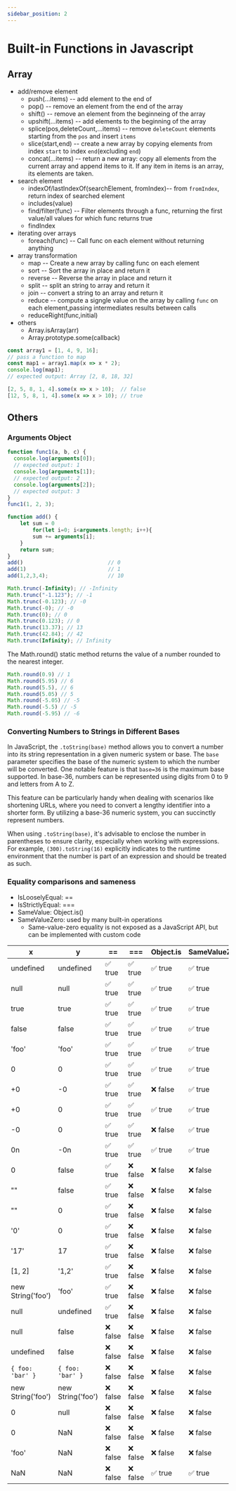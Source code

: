 ```yaml
---
sidebar_position: 2
---
```

# Built-in Functions in Javascript
## Array
- add/remove element
  - push(...items) -- add element to the end of
  - pop() -- remove an element from the end of the array
  - shift() -- remove an element from the beginneing of the array
  - upshift(...items) -- add elements to the beginning of the array
  - splice(pos,deleteCount,...items) -- remove `deleteCount` elements starting from the `pos` and insert `items`
  - slice(start,end) -- create a new array by copying elements from index `start` to index `end`(excluding `end`)
  - concat(...items) -- return a new array: copy all elements from the current array and append items to it. If any item in items is an array, its elements are taken.
- search element
  - indexOf/lastIndexOf(searchElement, fromIndex)-- from `fromIndex`, return index of searched element
  - includes(value)
  - find/filter(func) -- Filter elements through a func, returning the first value/all values for which func returns true
  - findIndex
- iterating over arrays
  - foreach(func) -- Call func on each element without returning anything
- array transformation
  - map -- Create a new array by calling func on each element
  - sort -- Sort the array in place and return it
  - reverse -- Reverse the array in place and return it
  - split -- split an string to array and return it
  - join -- convert a string to an array and return it
  - reduce -- compute a signgle value on the array by calling `func` on each element,passing intermediates results between calls
  - reduceRight(func,initial)
- others
  - Array.isArray(arr)
  - Array.prototype.some(callback)


```javascript title="Array.prototype.map()"
const array1 = [1, 4, 9, 16];
// pass a function to map
const map1 = array1.map(x => x * 2);
console.log(map1);
// expected output: Array [2, 8, 18, 32]
```

```javascript
[2, 5, 8, 1, 4].some(x => x > 10);  // false
[12, 5, 8, 1, 4].some(x => x > 10); // true
```




## Others
### Arguments Object
```javascript
function func1(a, b, c) {
  console.log(arguments[0]);
  // expected output: 1
  console.log(arguments[1]);
  // expected output: 2
  console.log(arguments[2]);
  // expected output: 3
}
func1(1, 2, 3);
```

```javascript title="Example: Traverse parameters and calculate the sum"
function add() {
    let sum = 0
        for(let i=0; i<arguments.length; i++){
        sum += arguments[i];
    }
    return sum;
}
add()                           // 0
add(1)                          // 1
add(1,2,3,4);                   // 10
```

```javascript title="truncates (cuts off) the dot and the digits to the right of it, no matter whether the argument is a positive or negative number"
Math.trunc(-Infinity); // -Infinity
Math.trunc("-1.123"); // -1
Math.trunc(-0.123); // -0
Math.trunc(-0); // -0
Math.trunc(0); // 0
Math.trunc(0.123); // 0
Math.trunc(13.37); // 13
Math.trunc(42.84); // 42
Math.trunc(Infinity); // Infinity

```

The Math.round() static method returns the value of a number rounded to the nearest integer.
```javascript
Math.round(0.9) // 1
Math.round(5.95) // 6 
Math.round(5.5), // 6
Math.round(5.05) // 5
Math.round(-5.05) // -5 
Math.round(-5.5) // -5
Math.round(-5.95) // -6
```



### Converting Numbers to Strings in Different Bases
In JavaScript, the `.toString(base)` method allows you to convert a number into its string representation in a given numeric system or base. The `base` parameter specifies the base of the numeric system to which the number will be converted. One notable feature is that `base=36` is the maximum base supported. In base-36, numbers can be represented using digits from 0 to 9 and letters from A to Z.

This feature can be particularly handy when dealing with scenarios like shortening URLs, where you need to convert a lengthy identifier into a shorter form. By utilizing a base-36 numeric system, you can succinctly represent numbers.

When using `.toString(base)`, it's advisable to enclose the number in parentheses to ensure clarity, especially when working with expressions. For example, `(300).toString(16)` explicitly indicates to the runtime environment that the number is part of an expression and should be treated as such.

### Equality comparisons and sameness
- IsLooselyEqual: ==
- IsStrictlyEqual: ===
- SameValue: Object.is()
- SameValueZero: used by many built-in operations
  - Same-value-zero equality is not exposed as a JavaScript API, but can be implemented with custom code

| x                 | y                 | ==      | ===     | Object.is | SameValueZero |
| ----------------- | ----------------- | ------- | ------- | --------- | ------------- |
| undefined         | undefined         | ✅ true  | ✅ true  | ✅ true    | ✅ true        |
| null              | null              | ✅ true  | ✅ true  | ✅ true    | ✅ true        |
| true              | true              | ✅ true  | ✅ true  | ✅ true    | ✅ true        |
| false             | false             | ✅ true  | ✅ true  | ✅ true    | ✅ true        |
| 'foo'             | 'foo'             | ✅ true  | ✅ true  | ✅ true    | ✅ true        |
| 0                 | 0                 | ✅ true  | ✅ true  | ✅ true    | ✅ true        |
| +0                | -0                | ✅ true  | ✅ true  | ❌ false   | ✅ true        |
| +0                | 0                 | ✅ true  | ✅ true  | ✅ true    | ✅ true        |
| -0                | 0                 | ✅ true  | ✅ true  | ❌ false   | ✅ true        |
| 0n                | -0n               | ✅ true  | ✅ true  | ✅ true    | ✅ true        |
| 0                 | false             | ✅ true  | ❌ false | ❌ false   | ❌ false       |
| ""                | false             | ✅ true  | ❌ false | ❌ false   | ❌ false       |
| ""                | 0                 | ✅ true  | ❌ false | ❌ false   | ❌ false       |
| '0'               | 0                 | ✅ true  | ❌ false | ❌ false   | ❌ false       |
| '17'              | 17                | ✅ true  | ❌ false | ❌ false   | ❌ false       |
| [1, 2]            | '1,2'             | ✅ true  | ❌ false | ❌ false   | ❌ false       |
| new String('foo') | 'foo'             | ✅ true  | ❌ false | ❌ false   | ❌ false       |
| null              | undefined         | ✅ true  | ❌ false | ❌ false   | ❌ false       |
| null              | false             | ❌ false | ❌ false | ❌ false   | ❌ false       |
| undefined         | false             | ❌ false | ❌ false | ❌ false   | ❌ false       |
| `{ foo: 'bar' }`  | `{ foo: 'bar' }`  | ❌ false | ❌ false | ❌ false   | ❌ false       |
| new String('foo') | new String('foo') | ❌ false | ❌ false | ❌ false   | ❌ false       |
| 0                 | null              | ❌ false | ❌ false | ❌ false   | ❌ false       |
| 0                 | NaN               | ❌ false | ❌ false | ❌ false   | ❌ false       |
| 'foo'             | NaN               | ❌ false | ❌ false | ❌ false   | ❌ false       |
| NaN               | NaN               | ❌ false | ❌ false | ✅ true    | ✅ true        |